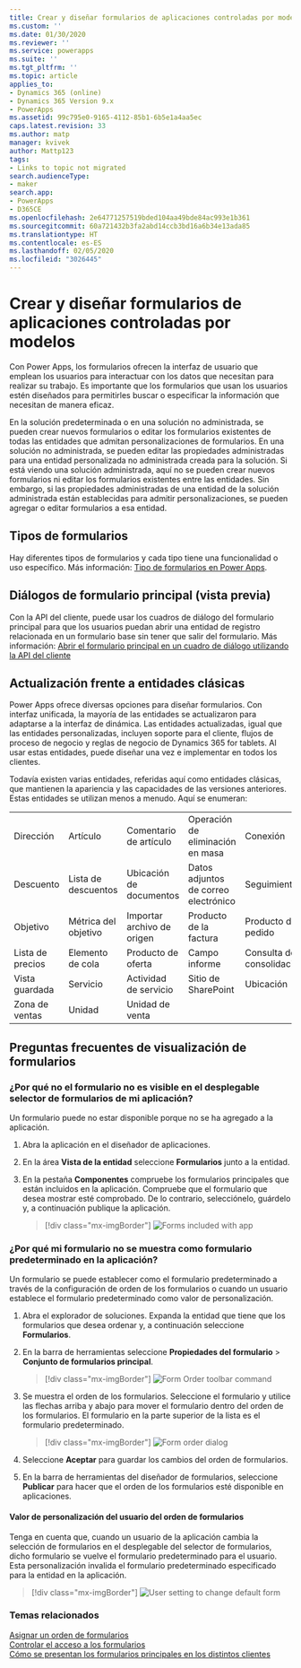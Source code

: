 ```yaml
---
title: Crear y diseñar formularios de aplicaciones controladas por modelos | MicrosoftDocs
ms.custom: ''
ms.date: 01/30/2020
ms.reviewer: ''
ms.service: powerapps
ms.suite: ''
ms.tgt_pltfrm: ''
ms.topic: article
applies_to:
- Dynamics 365 (online)
- Dynamics 365 Version 9.x
- PowerApps
ms.assetid: 99c795e0-9165-4112-85b1-6b5e1a4aa5ec
caps.latest.revision: 33
ms.author: matp
manager: kvivek
author: Mattp123
tags:
- Links to topic not migrated
search.audienceType:
- maker
search.app:
- PowerApps
- D365CE
ms.openlocfilehash: 2e64771257519bded104aa49bde84ac993e1b361
ms.sourcegitcommit: 60a721432b3fa2abd14ccb3bd16a6b34e13ada85
ms.translationtype: HT
ms.contentlocale: es-ES
ms.lasthandoff: 02/05/2020
ms.locfileid: "3026445"
---
```

# <a name="create-and-design-model-driven-app-forms"></a>Crear y diseñar formularios de aplicaciones controladas por modelos 

Con Power Apps, los formularios ofrecen la interfaz de usuario que emplean los usuarios para interactuar con los datos que necesitan para realizar su trabajo. Es importante que los formularios que usan los usuarios estén diseñados para permitirles buscar o especificar la información que necesitan de manera eficaz. 

En la solución predeterminada o en una solución no administrada, se pueden crear nuevos formularios o editar los formularios existentes de todas las entidades que admitan personalizaciones de formularios. En una solución no administrada, se pueden editar las propiedades administradas para una entidad personalizada no administrada creada para la solución.
Si está viendo una solución administrada, aquí no se pueden crear nuevos formularios ni editar los formularios existentes entre las entidades. Sin embargo, si las propiedades administradas de una entidad de la solución administrada están establecidas para admitir personalizaciones, se pueden agregar o editar formularios a esa entidad. 
  

<a name="BKMK_TypesOfForms"></a> 
## <a name="type-of-forms"></a>Tipos de formularios
Hay diferentes tipos de formularios y cada tipo tiene una funcionalidad o uso específico. Más información: [Tipo de formularios en Power Apps](types-forms.md).  

## <a name="main-form-dialogs-preview"></a>Diálogos de formulario principal (vista previa)
Con la API del cliente, puede usar los cuadros de diálogo del formulario principal para que los usuarios puedan abrir una entidad de registro relacionada en un formulario base sin tener que salir del formulario. Más información: [Abrir el formulario principal en un cuadro de diálogo utilizando la API del cliente](../../developer/model-driven-apps/customize-entity-forms.md#open-main-form-in-a-dialog-using-client-api) 
  
<a name="BKMK_FormDifferencesByEntity"></a>   
## <a name="updated-versus-classic-entities"></a>Actualización frente a entidades clásicas  
Power Apps ofrece diversas opciones para diseñar formularios. Con interfaz unificada, la mayoría de las entidades se actualizaron para adaptarse a la interfaz de dinámica. Las entidades actualizadas, igual que las entidades personalizadas, incluyen soporte para el cliente, flujos de proceso de negocio y reglas de negocio de Dynamics 365 for tablets. Al usar estas entidades, puede diseñar una vez e implementar en todos los clientes.  
  
Todavía existen varias entidades, referidas aquí como entidades clásicas, que mantienen la apariencia y las capacidades de las versiones anteriores. Estas entidades se utilizan menos a menudo. Aquí se enumeran:  
  
||||||  
|-|-|-|-|-|  
|Dirección|Artículo|Comentario de artículo|Operación de eliminación en masa|Conexión|  
|Descuento|Lista de descuentos|Ubicación de documentos|Datos adjuntos de correo electrónico|Seguimiento|  
|Objetivo|Métrica del objetivo|Importar archivo de origen|Producto de la factura|Producto del pedido|  
|Lista de precios|Elemento de cola|Producto de oferta|Campo informe|Consulta de consolidación|  
|Vista guardada|Servicio|Actividad de servicio|Sitio de SharePoint|Ubicación|  
|Zona de ventas|Unidad|Unidad de venta|||  

  
## <a name="form-display-faq"></a>Preguntas frecuentes de visualización de formularios

### <a name="why-is-my-form-not-visible-in-the-form-selector-drop-down-in-my-app"></a>¿Por qué no el formulario no es visible en el desplegable selector de formularios de mi aplicación?
Un formulario puede no estar disponible porque no se ha agregado a la aplicación.
1. Abra la aplicación en el diseñador de aplicaciones.
2. En la área **Vista de la entidad** seleccione **Formularios** junto a la entidad.
3. En la pestaña **Componentes** compruebe los formularios principales que están incluidos en la aplicación. Compruebe que el formulario que desea mostrar esté comprobado. De lo contrario, selecciónelo, guárdelo y, a continuación publique la aplicación.

   > [!div class="mx-imgBorder"] 
   > ![](media/forms-included-in-app.png "Forms included with app")
   
### <a name="why-isnt-my-form-displayed-as-the-default-form-in-the-app"></a>¿Por qué mi formulario no se muestra como formulario predeterminado en la aplicación?
Un formulario se puede establecer como el formulario predeterminado a través de la configuración de orden de los formularios o cuando un usuario establece el formulario predeterminado como valor de personalización.
1. Abra el explorador de soluciones. Expanda la entidad que tiene que los formularios que desea ordenar y, a continuación seleccione **Formularios**.
2. En la barra de herramientas seleccione **Propiedades del formulario** > **Conjunto de formularios principal**. 

   > [!div class="mx-imgBorder"] 
   > ![](media/form-order-toolbar.png "Form Order toolbar command")
   
3. Se muestra el orden de los formularios. Seleccione el formulario y utilice las flechas arriba y abajo para mover el formulario dentro del orden de los formularios. El formulario en la parte superior de la lista es el formulario predeterminado. 

   > [!div class="mx-imgBorder"] 
   > ![](media/form-order-dialog.png "Form order dialog")
   
4. Seleccione **Aceptar** para guardar los cambios del orden de formularios.
5. En la barra de herramientas del diseñador de formularios, seleccione **Publicar** para hacer que el orden de los formularios esté disponible en aplicaciones.
 
#### <a name="form-order-user-personalization-setting"></a>Valor de personalización del usuario del orden de formularios
Tenga en cuenta que, cuando un usuario de la aplicación cambia la selección de formularios en el desplegable del selector de formularios, dicho formulario se vuelve el formulario predeterminado para el usuario. Esta personalización invalida el formulario predeterminado especificado para la entidad en la aplicación.

   > [!div class="mx-imgBorder"] 
   > ![](media/change-form-user-setting.png "User setting to change default form")
   
### <a name="related-topics"></a>Temas relacionados  
    
[Asignar un orden de formularios](assign-form-order.md) <br />
[Controlar el acceso a los formularios](control-access-forms.md) <br />
[Cómo se presentan los formularios principales en los distintos clientes](main-form-presentations.md) <br />
